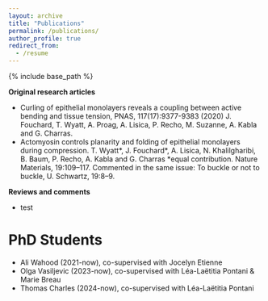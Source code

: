```yaml
---
layout: archive
title: "Publications"
permalink: /publications/
author_profile: true
redirect_from:
  - /resume
---
```


{% include base_path %}

**Original research articles**
- Curling of epithelial monolayers reveals a coupling between active bending and tissue tension, PNAS, 117(17):9377-9383 (2020)
  J. Fouchard, T. Wyatt, A. Proag, A. Lisica, P. Recho, M. Suzanne, A. Kabla and G. Charras.
- Actomyosin controls planarity and folding of epithelial monolayers during compression. T. Wyatt*, J. Fouchard*, A. Lisica, N. Khalilgharibi, B. Baum, P. Recho, A. Kabla and G.
Charras *equal contribution.  Nature Materials, 19:109–117. Commented in the same issue: To buckle or
not to buckle, U. Schwartz, 19:8–9.


**Reviews and comments**
- test
  

PhD Students
======
* Ali Wahood (2021-now), co-supervised with Jocelyn Etienne
* Olga Vasiljevic (2023-now), co-supervised with Léa-Laëtitia Pontani & Marie Breau
* Thomas Charles (2024-now), co-supervised with Léa-Laëtitia Pontani
